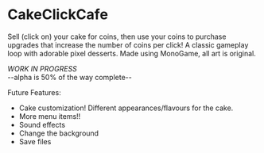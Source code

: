 # CakeClickCafe

Sell (click on) your cake for coins, then use your coins to purchase upgrades that increase the number of coins per click! A classic gameplay loop with adorable pixel desserts. Made using MonoGame, all art is original.

<em>WORK IN PROGRESS</em><br>
--alpha is 50% of the way complete--

Future Features:
- Cake customization! Different appearances/flavours for the cake.
- More menu items!!
- Sound effects
- Change the background
- Save files
